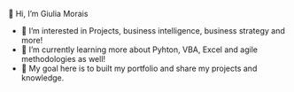 👋 Hi, I’m Giulia Morais
- 👀 I’m interested in Projects, business intelligence, business strategy and more!
- 🌱 I’m currently learning more about Pyhton, VBA, Excel and agile methodologies as well!
- 🎯 My goal here is to built my portfolio and share my projects and knowledge.

<!---
ggm0/ggm0 is a ✨ special ✨ repository because its `README.md` (this file) appears on your GitHub profile.
You can click the Preview link to take a look at your changes.
--->
